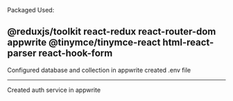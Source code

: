 Packaged Used:

@reduxjs/toolkit react-redux react-router-dom appwrite @tinymce/tinymce-react html-react-parser react-hook-form
-------------------------------------------------------

Configured database and collection in appwrite
created .env file

-------------------------------------------------------

Created auth service in appwrite